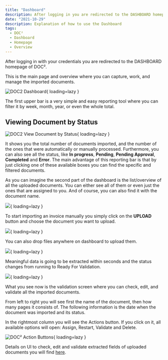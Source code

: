 ```yaml
---
title: "Dashboard"
description: After logging in you are redirected to the DASHBOARD homepage of DOC². This is the main page and overview where you can manage the imported documents.
date: "2021-10-29"
description: Explanation of how to use the Dashboard
tags:
  - DOC²
  - Dashboard
  - Homepage
  - Overview
---
```


After logging in with your credentials you are redirected to the DASHBOARD homepage of DOC².

This is the main page and overview where you can capture, work, and manage the imported documents.

![DOC2 Dashboard](/_images/doc2/DOC2_Dashboard_1.png){ loading=lazy }

The first upper bar is a very simple and easy reporting tool where you can filter it by week, month, year, or even the whole total.

## **Viewing Document by Status**

![DOC2 View Document by Status](/_images/doc2/DOC2_Dashboard_2.png){ loading=lazy }

It shows you the total number of documents imported, and the number of the ones that were automatically or manually processed. Furthermore, you can also see all the status, like **In progress**, **Pending**, **Pending Approval**, **Completed** and **Error**. The main advantage of this reporting bar is that by just clicking one of these available boxes you can find the specific and filtered documents.

As you can imagine the second part of the dashboard is the list/overview of all the uploaded documents. You can either see all of them or even just the ones that are assigned to you. And of course, you can also find it with the document name.

![](/_images/doc2/DOC2_Dashboard_3.png){ loading=lazy }

To start importing an invoice manually you simply click on the **UPLOAD** button and choose the document you want to upload.

![](/_images/doc2/DOC2_Dashboard_4.png){ loading=lazy }

You can also drop files anywhere on dashboard to upload them.

![](/_images/doc2/DOC2_Dashboard_5.png){ loading=lazy }

Meaningful data is going to be extracted within seconds and the status changes from running to Ready For Validation.

![](/_images/doc2/DOC2_Dashboard_1.png){ loading=lazy }

What you see now is the validation screen where you can check, edit, and validate all the imported documents.

From left to right you will see first the name of the document, then how many pages it consists of. The following information is the date when the document was imported and its status.

In the rightmost column you will see the Actions button. If you click on it, all available options will open: Assign, Restart, Validate and Delete.

![DOC² Action Buttons](/_images/doc2/DOC²_Dashboard_Document_Actions.gif){ loading=lazy }

Details on UI to check, edit and validate extracted fields of uploaded documents you will find [here](/doc2/document-validation/).
